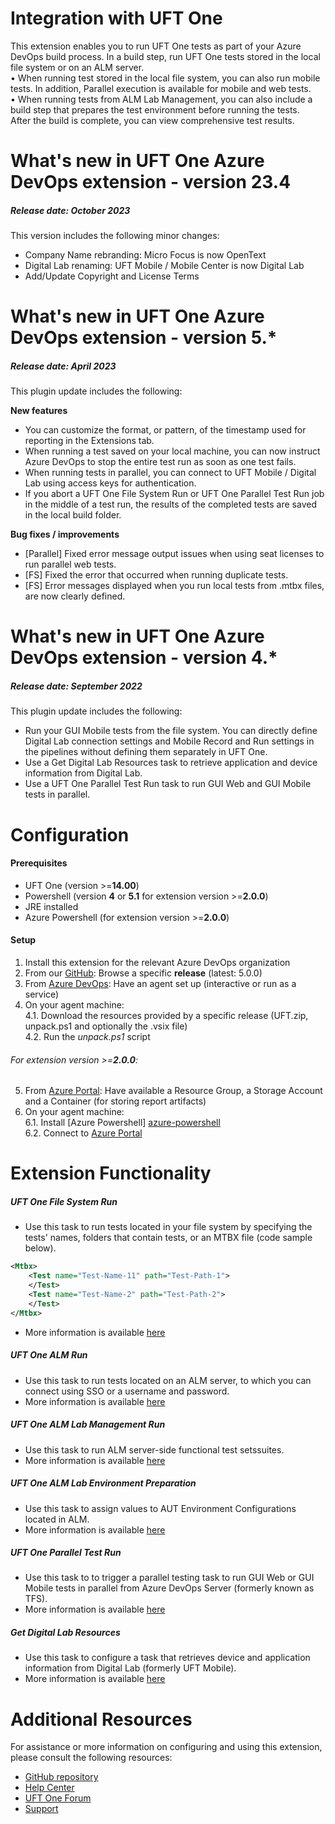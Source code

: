 # Integration with UFT One
This extension enables you to run UFT One tests as part of your Azure DevOps build process. In a build step, run UFT One tests stored in the local file system or on an ALM server.    
• When running test stored in the local file system, you can also run mobile tests. In addition, Parallel execution is available for mobile and web tests.    
• When running tests from ALM Lab Management, you can also include a build step that prepares the test environment before running the tests.    
After the build is complete, you can view comprehensive test results. 

# What's new in UFT One Azure DevOps extension - version 23.4
##### Release date: October 2023
This version includes the following minor changes:
- Company Name rebranding: Micro Focus is now OpenText
- Digital Lab renaming: UFT Mobile / Mobile Center is now Digital Lab
- Add/Update Copyright and License Terms

# What's new in UFT One Azure DevOps extension - version 5.*
##### Release date: April 2023
This plugin update includes the following:

**New features**
- You can customize the format, or pattern, of the timestamp used for reporting in the Extensions tab.
- When running a test saved on your local machine, you can now instruct Azure DevOps to stop the entire test run as soon as one test fails.
- When running tests in parallel, you can connect to UFT Mobile / Digital Lab using access keys for authentication.
- If you abort a UFT One File System Run or UFT One Parallel Test Run job in the middle of a test run, the results of the completed tests are saved in the local build folder.

**Bug fixes / improvements**
- [Parallel] Fixed error message output issues when using seat licenses to run parallel web tests.
- [FS] Fixed the error that occurred when running duplicate tests.
- [FS] Error messages displayed when you run local tests from .mtbx files, are now clearly defined.

# What's new in UFT One Azure DevOps extension - version 4.*
##### Release date: September 2022
This plugin update includes the following:
- Run your GUI Mobile tests from the file system.
  You can directly define Digital Lab connection settings and Mobile Record and Run settings in the pipelines without defining them separately in UFT One.
- Use a Get Digital Lab Resources task to retrieve application and device information from Digital Lab.
- Use a UFT One Parallel Test Run task to run GUI Web and GUI Mobile tests in parallel.

#  Configuration
#### Prerequisites
- UFT One (version  >=**14.00**)
- Powershell (version **4** or **5.1** for extension version >=**2.0.0**)
- JRE installed
- Azure Powershell (for extension version >=**2.0.0**)

#### Setup
1. Install this extension for the relevant Azure DevOps organization
2. From our [GitHub][repository]: Browse a specific **release** (latest: 5.0.0)
3. From [Azure DevOps][azure-devops]: Have an agent set up (interactive or run as a service) 
4. On your agent machine:    
4.1. Download the resources provided by a specific release (UFT.zip, unpack.ps1 and optionally the .vsix file)    
4.2. Run the *unpack.ps1* script
###### For extension version >=**2.0.0**:
5. From [Azure Portal][azure-portal]: Have available a Resource Group, a Storage Account and a Container (for storing report artifacts)
6. On your agent machine:    
6.1. Install [Azure Powershell] [azure-powershell]    
6.2. Connect to [Azure Portal][azure-connect]

# Extension Functionality
##### UFT One File System Run
- Use this task to run tests located in your file system by specifying the tests' names, folders that contain tests, or an MTBX file (code sample below).
``` xml 
<Mtbx>
    <Test name="Test-Name-11" path="Test-Path-1">
    </Test>
    <Test name="Test-Name-2" path="Test-Path-2">
    </Test>
</Mtbx>
```
- More information is available [here][fs-docs]

##### UFT One ALM Run
- Use this task to run tests located on an ALM server, to which you can connect using SSO or a username and password.
- More information is available [here][alm-docs]

##### UFT One ALM Lab Management Run
- Use this task to run ALM server-side functional test setssuites.
- More information is available [here][alm-lab-docs]

##### UFT One ALM Lab Environment Preparation
- Use this task to assign values to AUT Environment Configurations located in ALM.
- More information is available [here][alm-env-docs]

##### UFT One Parallel Test Run
- Use this task to  to trigger a parallel testing task to run GUI Web or GUI Mobile tests in parallel from Azure DevOps Server (formerly known as TFS).
- More information is available [here][parallel-docs]

##### Get Digital Lab Resources
- Use this task to configure a task that retrieves device and application information from Digital Lab (formerly UFT Mobile).
- More information is available [here][get-digital-lab-resources]

# Additional Resources
For assistance or more information on configuring and using this extension, please consult the following resources:
- [GitHub repository][repository]
- [Help Center][docs]
- [UFT One Forum][forum]
- [Support][support]

[//]: # (References)
   [docs]:<https://admhelp.microfocus.com/uft/en/latest/UFT_Help/Content/UFT_Tools/Azure_DevOps_Extension/uft-azure-devops.htm>
   [forum]:<https://community.microfocus.com/adtd/uft/f/sws-fun_test_sf/>
   [support]:<https://softwaresupport.softwaregrp.com/>
   [repository]:<https://github.com/MicroFocus/ADM-TFS-Extension/>
   [fs-docs]:<https://admhelp.microfocus.com/uft/en/latest/UFT_Help/Content/UFT_Tools/Azure_DevOps_Extension/uft-azure-devops-run-local.htm>
   [alm-docs]:<https://admhelp.microfocus.com/uft/en/latest/UFT_Help/Content/UFT_Tools/Azure_DevOps_Extension/uft-azure-devops-run-alm.htm>
   [alm-lab-docs]:<https://admhelp.microfocus.com/uft/en/latest/UFT_Help/Content/UFT_Tools/Azure_DevOps_Extension/uft-azure-devops-run-alm-lm.htm#mt-item-1>
   [alm-env-docs]:<https://admhelp.microfocus.com/uft/en/latest/UFT_Help/Content/UFT_Tools/Azure_DevOps_Extension/uft-azure-devops-run-alm-lm.htm#mt-item-0>
   [azure-devops]:<https://dev.azure.com/>
   [azure-portal]:<http://portal.azure.com/>
   [azure-powershell]:<https://docs.microsoft.com/en-us/powershell/azure/install-az-ps?view=azps-6.0.0>
   [azure-connect]:<https://docs.microsoft.com/en-us/powershell/module/az.accounts/connect-azaccount?view=azps-6.0.0>
   [parallel-docs]:<https://admhelp.microfocus.com/uft/en/latest/UFT_Help/Content/UFT_Tools/Azure_DevOps_Extension/uft-azure-devops-trigger-parallel-run.htm>
   [get-digital-lab-resources]:<https://admhelp.microfocus.com/uft/en/latest/UFT_Help/Content/UFT_Tools/Azure_DevOps_Extension/uft-azure-devops-getresources.htm>